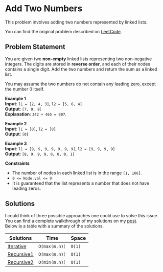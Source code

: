 # Add Two Numbers

This problem involves adding two numbers represented by linked lists.

You can find the original problem described on [LeetCode][002-problem].

## Problem Statement
You are given two **non-empty** linked lists representing two non-negative integers. The digits are stored in **reverse order**, and each of their nodes contains a single digit. Add the two numbers and return the sum as a linked list.

You may assume the two numbers do not contain any leading zero, except the number 0 itself.

**Example 1**  
**Input**: `l1 = [2, 4, 3]`, `l2 = [5, 6, 4]`  
**Output**: `[7, 0, 8]`  
**Explanation**: `342 + 465 = 807`.

**Example 2**  
**Input**: `l1 = [0]`, `l2 = [0]`  
**Output**: `[0]`

**Example 3**  
**Input**: `l1 = [9, 9, 9, 9, 9, 9, 9]`, `l2 = [9, 9, 9, 9]`  
**Output**: `[8, 9, 9, 9, 0, 0, 0, 1]`

**Constraints**
- The number of nodes in each linked list is in the range `[1, 100]`.
- `0 <= Node.val <= 9`
- It is guaranteed that the list represents a number that does not have leading zeros.


## Solutions
I could think of three possible approaches one could use to solve this issue.  
You can find a complete walkthrough of my solutions on my [post][002-walkthrough].  
Below is a table with a summary of the solutions.

| Solutions | Time | Space |
| --- | --- | --- |
| [Iterative][002-solution1] | `O(max(m,n))` | `O(1)` |
| [Recursive1][002-solution2] | `O(max(m,n))` | `O(1)` |
| [Recursive2][002-solution3] | `O(min(m,n))` | `O(1)` |

<!-- Markdown references https://www.markdownguide.org/basic-syntax/#reference-style-links -->
[002-problem]: https://leetcode.com/problems/add-two-numbers
[002-walkthrough]: https://jobear.dev/algo-hub/leetcode/002-add-two-numbers
[002-solution1]: ./Problem002IterativeSolution.swift
[002-solution2]: ./Problem002RecursiveHelperSolution.swift
[002-solution3]: ./Problem002RecursiveSolution.swift
